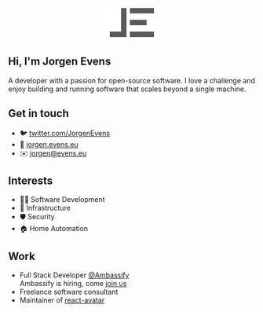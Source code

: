 <center>
    <img src="images/header.png" alt="Jorgen Evens logo">
</center>

## Hi, I'm Jorgen Evens

A developer with a passion for open-source software. I love a challenge and enjoy building and running software that scales beyond a single machine.

## Get in touch

- 🐦 [twitter.com/JorgenEvens](https://twitter.com/JorgenEvens)
- 🔗 [jorgen.evens.eu](https://jorgen.evens.eu)
- ✉️ jorgen@evens.eu

## Interests

- 🧑‍💻 Software Development
- 🔌 Infrastructure
- 🛡️ Security
- 🏠 Home Automation

## Work

- Full Stack Developer [@Ambassify](https://github.com/ambassify)<br />
  Ambassify is hiring, come [join us](https://www.ambassify.com/company/vacancies?utm_source=github&utm_medium=social&utm_campaign=profile&utm_content=jorgenevens)
- Freelance software consultant
- Maintainer of [react-avatar](https://github.com/sitebase/react-avatar)
